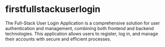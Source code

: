 # firstfullstackuserlogin
The Full-Stack User Login Application is a comprehensive solution for user authentication and management, combining both frontend and backend technologies. This application allows users to register, log in, and manage their accounts with secure and efficient processes.
